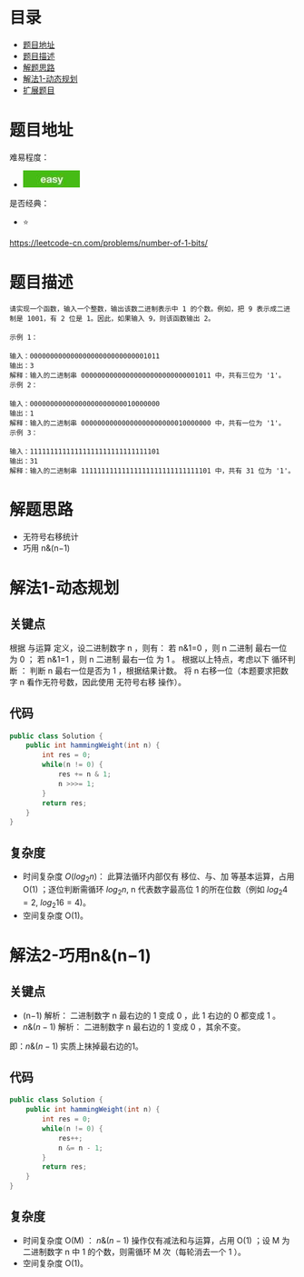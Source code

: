 # 目录
* [题目地址](#题目地址)
* [题目描述](#题目描述)
* [解题思路](#解题思路)
* [解法1-动态规划](#解法1-动态规划)
* [扩展题目](#扩展题目)



# 题目地址
难易程度：
- ![easy.jpg](../.images/easy.jpg)

是否经典：
- ⭐️

https://leetcode-cn.com/problems/number-of-1-bits/

# 题目描述
```$xslt
请实现一个函数，输入一个整数，输出该数二进制表示中 1 的个数。例如，把 9 表示成二进制是 1001，有 2 位是 1。因此，如果输入 9，则该函数输出 2。

示例 1：

输入：00000000000000000000000000001011
输出：3
解释：输入的二进制串 00000000000000000000000000001011 中，共有三位为 '1'。
示例 2：

输入：00000000000000000000000010000000
输出：1
解释：输入的二进制串 00000000000000000000000010000000 中，共有一位为 '1'。
示例 3：

输入：11111111111111111111111111111101
输出：31
解释：输入的二进制串 11111111111111111111111111111101 中，共有 31 位为 '1'。
```


# 解题思路
- 无符号右移统计
- 巧用 n&(n−1)




# 解法1-动态规划
## 关键点
根据 与运算 定义，设二进制数字 n ，则有：
若 n&1=0 ，则 n 二进制 最右一位 为 0 ；
若 n&1=1 ，则 n 二进制 最右一位 为 1 。
根据以上特点，考虑以下 循环判断 ：
判断 n 最右一位是否为 1 ，根据结果计数。
将 n 右移一位（本题要求把数字 n 看作无符号数，因此使用 无符号右移 操作）。



## 代码
```Java
public class Solution {
    public int hammingWeight(int n) {
        int res = 0;
        while(n != 0) {
            res += n & 1;
            n >>>= 1;
        }
        return res;
    }
}
```


## 复杂度
- 时间复杂度 $O(log_2 n)$： 此算法循环内部仅有 移位、与、加 等基本运算，占用O(1) ；逐位判断需循环 $log_2 n$, n 代表数字最高位 1 的所在位数（例如 $log_2 4 = 2$, $log_2 16 = 4$)。
- 空间复杂度 O(1)。


# 解法2-巧用n&(n−1)
## 关键点
- (n−1) 解析： 二进制数字 n 最右边的 1 变成 0 ，此 1 右边的 0 都变成 1 。
- $n \& (n - 1)$ 解析： 二进制数字 n 最右边的 1 变成 0 ，其余不变。

即：$n \& (n - 1)$ 实质上抹掉最右边的1。


## 代码
```Java
public class Solution {
    public int hammingWeight(int n) {
        int res = 0;
        while(n != 0) {
            res++;
            n &= n - 1;
        }
        return res;
    }
}
```


## 复杂度
- 时间复杂度  O(M) ： $n \& (n - 1)$ 操作仅有减法和与运算，占用 O(1) ；设 M 为二进制数字 n 中 1 的个数，则需循环 M 次（每轮消去一个 1 ）。
- 空间复杂度 O(1)。